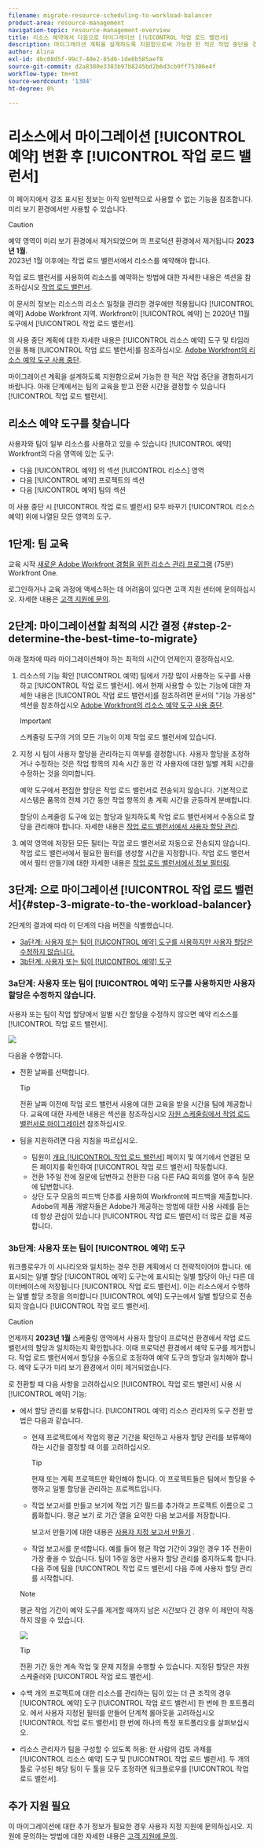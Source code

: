 ```yaml
---
filename: migrate-resource-scheduling-to-workload-balancer
product-area: resource-management
navigation-topic: resource-management-overview
title: 리소스 예약에서 다음으로 마이그레이션 [!UICONTROL 작업 로드 밸런서]
description: 마이그레이션 계획을 설계하도록 지원함으로써 가능한 한 적은 작업 중단을 경험하시기 바랍니다. 아래 단계는 작업 로드 밸런서로 전환하기 위한 최적의 시간을 파악하여 팀의 교육을 받는 데 도움이 됩니다.
author: Alina
exl-id: 4bc08d5f-99c7-40e2-85d6-1de0b585aef8
source-git-commit: d2a8380e3383b97b8245bd2b6d3cb9ff75306e4f
workflow-type: tm+mt
source-wordcount: '1304'
ht-degree: 0%

---
```


# 리소스에서 마이그레이션 [!UICONTROL 예약] 변환 후 [!UICONTROL 작업 로드 밸런서]

<span class="preview">이 페이지에서 강조 표시된 정보는 아직 일반적으로 사용할 수 없는 기능을 참조합니다. 미리 보기 환경에서만 사용할 수 있습니다.</span>

<!-- drafted for res scheduling deprecation blurb for PREVIEW release - Oct 2022 - CHANGE THIS BLURB TO SOMETHING ELSE AT PRODUCTION:-->

>[!CAUTION]
>  
>  
> <span class="preview">예약 영역이 미리 보기 환경에서 제거되었으며 의 프로덕션 환경에서 제거됩니다 **2023년 1월**. </span>\
> <span class="preview"> 2023년 1월 이후에는 작업 로드 밸런서에서 리소스를 예약해야 합니다. </span>
>  
><span class="preview"> 작업 로드 밸런서를 사용하여 리소스를 예약하는 방법에 대한 자세한 내용은 섹션을 참조하십시오 [작업 로드 밸런서](../../resource-mgmt/workload-balancer/workload-balancer.md).</span>

이 문서의 정보는 리소스의 리소스 일정을 관리한 경우에만 적용됩니다 [!UICONTROL 예약] Adobe Workfront 지역. Workfront이 [!UICONTROL 예약] 는 2020년 11월 도구에서 [!UICONTROL 작업 로드 밸런서].

의 사용 중단 계획에 대한 자세한 내용은 [!UICONTROL 리소스 예약] 도구 및 타임라인을 통해 [!UICONTROL 작업 로드 밸런서]를 참조하십시오. [Adobe Workfront의 리소스 예약 도구 사용 중단](../../resource-mgmt/resource-mgmt-overview/deprecate-resource-scheduling.md).

마이그레이션 계획을 설계하도록 지원함으로써 가능한 한 적은 작업 중단을 경험하시기 바랍니다. 아래 단계에서는 팀의 교육을 받고 전환 시간을 결정할 수 있습니다 [!UICONTROL 작업 로드 밸런서].

## 리소스 예약 도구를 찾습니다

사용자와 팀이 일부 리소스를 사용하고 있을 수 있습니다 [!UICONTROL 예약] Workfront의 다음 영역에 있는 도구:

* 다음 [!UICONTROL 예약] 의 섹션 [!UICONTROL 리소스] 영역
* 다음 [!UICONTROL 예약] 프로젝트의 섹션
* 다음 [!UICONTROL 예약] 팀의 섹션

이 사용 중단 시 [!UICONTROL 작업 로드 밸런서] 모두 바꾸기  [!UICONTROL 리소스 예약] 위에 나열된 모든 영역의 도구.

## 1단계: 팀 교육

교육 시작 [새로운 Adobe Workfront 경험을 위한 리소스 관리 프로그램](https://one.workfront.com/s/resource-management-program-nwe) (75분) Workfront One.

로그인하거나 교육 과정에 액세스하는 데 어려움이 있다면 고객 지원 센터에 문의하십시오. 자세한 내용은 [고객 지원에 문의](../../workfront-basics/tips-tricks-and-troubleshooting/contact-customer-support.md).

## 2단계: 마이그레이션할 최적의 시간 결정 {#step-2-determine-the-best-time-to-migrate}

아래 절차에 따라 마이그레이션해야 하는 최적의 시간이 언제인지 결정하십시오.

1. 리소스의 기능 확인 [!UICONTROL 예약] 팀에서 가장 많이 사용하는 도구를 사용하고 [!UICONTROL 작업 로드 밸런서]. 에서 현재 사용할 수 있는 기능에 대한 자세한 내용은 [!UICONTROL 작업 로드 밸런서]를 참조하려면 문서의 &quot;기능 가용성&quot; 섹션을 참조하십시오 [Adobe Workfront의 리소스 예약 도구 사용 중단](../../resource-mgmt/resource-mgmt-overview/deprecate-resource-scheduling.md).

   >[!IMPORTANT]
   >
   >스케줄링 도구의 거의 모든 기능이 이제 작업 로드 밸런서에 있습니다.

1. 지정 시 팀이 사용자 할당을 관리하는지 여부를 결정합니다. 사용자 할당을 조정하거나 수정하는 것은 작업 항목의 지속 시간 동안 각 사용자에 대한 일별 계획 시간을 수정하는 것을 의미합니다.

   예약 도구에서 편집한 할당은 작업 로드 밸런서로 전송되지 않습니다. 기본적으로 시스템은 품목의 전체 기간 동안 작업 항목의 총 계획 시간을 균등하게 분배합니다.

   할당이 스케줄링 도구에 있는 할당과 일치하도록 작업 로드 밸런서에서 수동으로 할당을 관리해야 합니다. 자세한 내용은 [작업 로드 밸런서에서 사용자 할당 관리](../workload-balancer/manage-user-allocations-workload-balancer.md).

1. 예약 영역에 저장된 모든 필터는 작업 로드 밸런서로 자동으로 전송되지 않습니다. 작업 로드 밸런서에서 필요한 필터를 생성할 시간을 지정합니다. 작업 로드 밸런서에서 필터 만들기에 대한 자세한 내용은 [작업 로드 밸런서에서 정보 필터링](../workload-balancer/filter-information-workload-balancer.md).

<!--
1. Using the information gathered from Steps 1 and Step 2, decide which version of Step 3 you should continue with based on the needs of your organization.
-->

## 3단계: 으로 마이그레이션 [!UICONTROL 작업 로드 밸런서]{#step-3-migrate-to-the-workload-balancer}

2단계의 결과에 따라 이 단계의 다음 버전을 식별했습니다.

* [3a단계: 사용자 또는 팀이 [!UICONTROL 예약] 도구를 사용하지만 사용자 할당은 수정하지 않습니다.](#step-3a-you-or-your-teams-use-the-scheudling-tools-but-do-not-modify-user-allocation)
* [3b단계: 사용자 또는 팀이 [!UICONTROL 예약] 도구](#step-3b-you-or-your-teams-manage-user-allocations-in-the-scheduling-tools)

### 3a단계: 사용자 또는 팀이 [!UICONTROL 예약] 도구를 사용하지만 사용자 할당은 수정하지 않습니다.

사용자 또는 팀이 작업 할당에서 일별 시간 할당을 수정하지 않으면 예약 리소스를 [!UICONTROL 작업 로드 밸런서].

![](assets/nwe-workload-balancer-global-350x125.png)

다음을 수행합니다.

* 전환 날짜를 선택합니다.

   >[!TIP]
   >
   >전환 날짜 이전에 작업 로드 밸런서 사용에 대한 교육을 받을 시간을 팀에 제공합니다. 교육에 대한 자세한 내용은 섹션을 참조하십시오 [자원 스케줄링에서 작업 로드 밸런서로 마이그레이션](#migrate-from-resource-uicontrol-scheduling-to-the-uicontrol-workload-balancer) 참조하십시오.

* 팀을 지원하려면 다음 지침을 따르십시오.

   * 팀원이 [개요 [!UICONTROL 작업 로드 밸런서]](../../resource-mgmt/workload-balancer/overview-workload-balancer.md) 페이지 및 여기에서 연결된 모든 페이지를 확인하여 [!UICONTROL 작업 로드 밸런서] 작동합니다.
   * 전환 1주일 전에 질문에 답변하고 전환한 다음 다른 FAQ 회의를 열어 후속 질문에 답변합니다.
   * 상단 도구 모음의 피드백 단추를 사용하여 Workfront에 피드백을 제출합니다. Adobe의 제품 개발자들은 Adobe가 제공하는 방법에 대한 사용 사례를 듣는 데 항상 관심이 있습니다 [!UICONTROL 작업 로드 밸런서] 더 많은 값을 제공합니다.

### 3b단계: 사용자 또는 팀이 [!UICONTROL 예약] 도구

워크플로우가 이 시나리오와 일치하는 경우 전환 계획에서 더 전략적이어야 합니다. 에 표시되는 일별 할당 [!UICONTROL 예약] 도구는에 표시되는 일별 할당이 아닌 다른 데이터베이스에 저장됩니다 [!UICONTROL 작업 로드 밸런서]. 이는 리소스에서 수행하는 일별 할당 조정을 의미합니다 [!UICONTROL 예약] 도구는에서 일별 할당으로 전송되지 않습니다 [!UICONTROL 작업 로드 밸런서].

>[!CAUTION]
>
>언제까지 **2023년 1월** 스케줄링 영역에서 사용자 할당이 프로덕션 환경에서 작업 로드 밸런서의 할당과 일치하는지 확인합니다. 이때 프로덕션 환경에서 예약 도구를 제거합니다. 작업 로드 밸런서에서 할당을 수동으로 조정하여 예약 도구의 할당과 일치해야 합니다. <span class="preview">예약 도구가 미리 보기 환경에서 이미 제거되었습니다.</span>


로 전환할 때 다음 사항을 고려하십시오 [!UICONTROL 작업 로드 밸런서] 사용 시 [!UICONTROL 예약] 기능:

* 에서 할당 관리를 보류합니다. [!UICONTROL 예약] 리소스 관리자의 도구 전환 방법은 다음과 같습니다.

   * 현재 프로젝트에서 작업의 평균 기간을 확인하고 사용자 할당 관리를 보류해야 하는 시간을 결정할 때 이를 고려하십시오.

      >[!TIP]
      >
      >현재 또는 계획 프로젝트만 확인해야 합니다. 이 프로젝트들은 팀에서 할당을 수행하고 일별 할당을 관리하는 프로젝트입니다.

   * 작업 보고서를 만들고 보기에 작업 기간 필드를 추가하고 프로젝트 이름으로 그룹화합니다. 평균 보기 로 기간 열을 요약한 다음 보고서를 저장합니다.

      보고서 만들기에 대한 내용은 [사용자 지정 보고서 만들기](../../reports-and-dashboards/reports/creating-and-managing-reports/create-custom-report.md) .

   * 작업 보고서를 분석합니다. 예를 들어 평균 작업 기간이 3일인 경우 1주 전환이 가장 좋을 수 있습니다. 팀이 1주일 동안 사용자 할당 관리를 중지하도록 합니다. 다음 주에 팀을 [!UICONTROL 작업 로드 밸런서] 다음 주에 사용자 할당 관리를 시작합니다.
   >[!NOTE]
   >
   >평균 작업 기간이 예약 도구를 제거할 때까지 남은 시간보다 긴 경우 이 제안이 작동하지 않을 수 있습니다.


   ![](assets/timeline-stop-using-resource-scheduler-callouts-350x178.png)

   >[!TIP]
   >
   >전환 기간 동안 계속 작업 및 문제 지정을 수행할 수 있습니다. 지정된 할당은 자원 스케줄러와 [!UICONTROL 작업 로드 밸런서].

* 수백 개의 프로젝트에 대한 리소스를 관리하는 팀이 있는 더 큰 조직의 경우 [!UICONTROL 예약] 도구 [!UICONTROL 작업 로드 밸런서] 한 번에 한 포트폴리오. 에서 사용자 지정된 필터를 만들어 단계적 롤아웃을 고려하십시오 [!UICONTROL 작업 로드 밸런서] 한 번에 하나의 특정 포트폴리오를 살펴보십시오.

* 리소스 관리자가 팀을 구성할 수 있도록 허용: 한 사람의 검토 과제를  [!UICONTROL 리소스 예약] 도구 및 [!UICONTROL 작업 로드 밸런서]. 두 개의 툴로 구성된 해당 팀이 두 툴을 모두 조정하면 워크플로우를 [!UICONTROL 작업 로드 밸런서].

## 추가 지원 필요

이 마이그레이션에 대한 추가 정보가 필요한 경우 사용자 지정 지원에 문의하십시오. 지원에 문의하는 방법에 대한 자세한 내용은 [고객 지원에 문의](../../workfront-basics/tips-tricks-and-troubleshooting/contact-customer-support.md).
